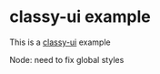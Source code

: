 # classy-ui example

This is a [classy-ui](https://github.com/cerebral/classy-ui#readme) example

Node: need to fix global styles
